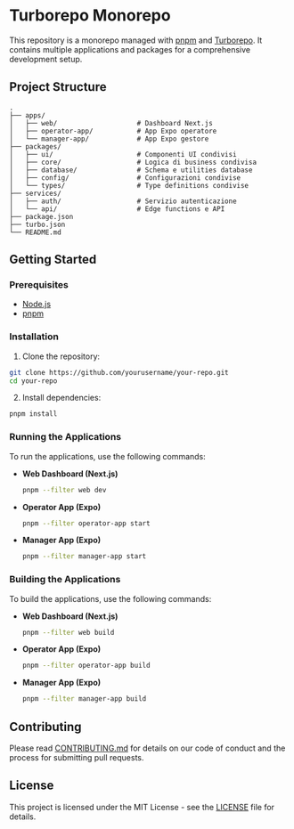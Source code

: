 # Turborepo Monorepo

This repository is a monorepo managed with [pnpm](https://pnpm.io/) and [Turborepo](https://turborepo.org/). It contains multiple applications and packages for a comprehensive development setup.

## Project Structure

```
.
├── apps/
│   ├── web/                    # Dashboard Next.js
│   ├── operator-app/           # App Expo operatore
│   └── manager-app/            # App Expo gestore
├── packages/
│   ├── ui/                     # Componenti UI condivisi
│   ├── core/                   # Logica di business condivisa
│   ├── database/               # Schema e utilities database
│   ├── config/                 # Configurazioni condivise
│   └── types/                  # Type definitions condivise
├── services/
│   ├── auth/                   # Servizio autenticazione
│   └── api/                    # Edge functions e API
├── package.json
├── turbo.json
└── README.md
```

## Getting Started

### Prerequisites

- [Node.js](https://nodejs.org/)
- [pnpm](https://pnpm.io/)

### Installation

1. Clone the repository:
  ```sh
  git clone https://github.com/yourusername/your-repo.git
  cd your-repo
  ```

2. Install dependencies:
  ```sh
  pnpm install
  ```

### Running the Applications

To run the applications, use the following commands:

- **Web Dashboard (Next.js)**
  ```sh
  pnpm --filter web dev
  ```

- **Operator App (Expo)**
  ```sh
  pnpm --filter operator-app start
  ```

- **Manager App (Expo)**
  ```sh
  pnpm --filter manager-app start
  ```

### Building the Applications

To build the applications, use the following commands:

- **Web Dashboard (Next.js)**
  ```sh
  pnpm --filter web build
  ```

- **Operator App (Expo)**
  ```sh
  pnpm --filter operator-app build
  ```

- **Manager App (Expo)**
  ```sh
  pnpm --filter manager-app build
  ```

## Contributing

Please read [CONTRIBUTING.md](CONTRIBUTING.md) for details on our code of conduct and the process for submitting pull requests.

## License

This project is licensed under the MIT License - see the [LICENSE](LICENSE) file for details.